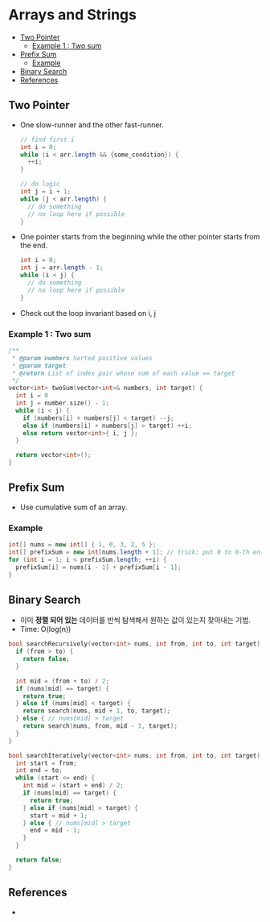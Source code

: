 # Arrays and Strings

- [Two Pointer](#two-pointer)
  - [Example 1 : Two sum](#example-1--two-sum)
- [Prefix Sum](#prefix-sum)
  - [Example](#example)
- [Binary Search](#binary-search)
- [References](#references)

## Two Pointer

- One slow-runner and the other fast-runner.
  ```java
  // find first i
  int i = 0;
  while (i < arr.length && {some_condition}) {
    ++i;
  }

  // do logic
  int j = i + 1;
  while (j < arr.length) {
    // do something
    // no loop here if possible
  }
  ```
- One pointer starts from the beginning while the other pointer starts from the end.
  ```java
  int i = 0;
  int j = arr.length - 1;
  while (i < j) {
    // do something
    // no loop here if possible
  }
  ```
- Check out the loop invariant based on i, j

### Example 1 : Two sum

```cpp
/**
 * @param numbers Sorted positive values
 * @param target
 * @return List of index pair whose sum of each value == target
 */
vector<int> twoSum(vector<int>& numbers, int target) {
  int i = 0
  int j = number.size() - 1;
  while (i < j) {
    if (numbers[i] + numbers[j] < target) --j;
    else if (numbers[i] + numbers[j] > target) ++i;
    else return vector<int>{ i, j };
  }

  return vector<int>();
}
```

## Prefix Sum

- Use cumulative sum of an array.

### Example

```java
int[] nums = new int[] { 1, 0, 3, 2, 5 };
int[] prefixSum = new int[nums.length + 1]; // trick: put 0 to 0-th entry
for (int i = 1; i < prefixSum.length; ++i) {
  prefixSum[i] = nums[i - 1] + prefixSum[i - 1];
}
```

## Binary Search

- 이미 **정렬 되어 있는** 데이터를 반씩 탐색해서 원하는 값이 있는지 찾아내는 기법.
- Time: O(log(n))

```cpp
bool searchRecursively(vector<int> nums, int from, int to, int target) {
  if (from > to) {
    return false;
  }

  int mid = (from + to) / 2;
  if (nums[mid] == target) {
    return true;
  } else if (nums[mid] < target) {
    return search(nums, mid + 1, to, target);
  } else { // nums[mid] > target
    return search(nums, from, mid - 1, target);
  }
}

bool searchIteratively(vector<int> nums, int from, int to, int target) {
  int start = from;
  int end = to;
  while (start <= end) {
    int mid = (start + end) / 2;
    if (nums[mid] == target) {
      return true;
    } else if (nums[mid] < target) {
      start = mid + 1;
    } else { // nums[mid] > target
      end = mid - 1;
    }
  }

  return false;
}
```

## References

-
